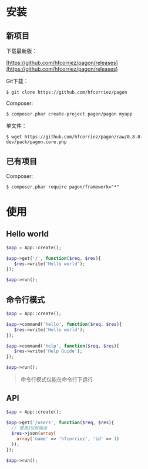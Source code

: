 # 安装

## 新项目

下载最新版：

[https://github.com/hfcorriez/pagon/releases](https://github.com/hfcorriez/pagon/releases)

Git下载：

```
$ git clone https://github.com/hfcorriez/pagon
```

Composer:

```
$ composer.phar create-project pagon/pagon myapp
```

单文件：

```
$ wget https://github.com/hfcorriez/pagon/raw/0.8.0-dev/pack/pagon.core.php
```

## 已有项目

Composer:

```
$ composer.phar require pagon/framework="*"
```

# 使用

## Hello world

```php
$app = App::create();

$app->get('/', function($req, $res){
   $res->write('Hello world');
});

$app->run();
```

## 命令行模式

```php
$app = App::create();

$app->command('hello', function($req, $res){
   $res->write('Hello world');
});

$app->command('help', function($req, $res){
   $res->write('Help Guide');
});

$app->run();
```

> 命令行模式仅能在命令行下运行

## API

```php
$app = App::create();

$app->get('/users', function($req, $res){
  // 使用JSON输出
  $res->json(array(
    array('name' => 'hfcorriez', 'id' => 1)
  ));
});

$app->run();
```